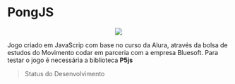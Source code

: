 # PongJS
<p align="center">
<img src="https://user-images.githubusercontent.com/105089688/178322504-333baef3-e6b4-445a-a505-b430d554088d.png"
</p>
  
Jogo criado em JavaScrip com base no curso da Alura, através da bolsa de estudos do Movimento codar em parceria com a empresa Bluesoft.
Para testar o jogo é necessária a biblioteca **P5js**


> Status do Desenvolvimento


 
